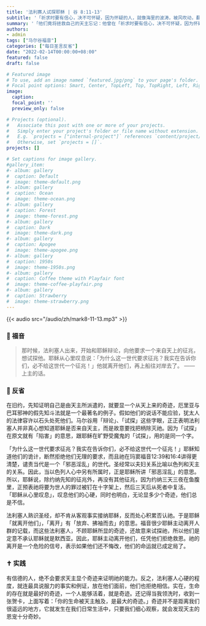 ```yaml
---
title: '法利赛人试探耶稣 | 谷 8:11-13'
subtitle: '「祈求时要有信心，决不可怀疑，因为怀疑的人，就像海里的波涛，被风吹动，翻腾不已。」（雅1:6）'
summary: '「他们竟将拯救自己的天主忘记：他曾在「祈求时要有信心，决不可怀疑，因为怀疑的人，就像海里的波涛，被风吹动，翻腾不已。」（雅1:6）'
authors:
- admin
tags: ["马尔谷福音"]
categories: ["每日圣言反省"]
date: "2022-02-14T00:00:00+08:00"
featured: false
draft: false

# Featured image
# To use, add an image named `featured.jpg/png` to your page's folder.
# Focal point options: Smart, Center, TopLeft, Top, TopRight, Left, Right, BottomLeft, Bottom, BottomRight
image:
  caption:
  focal_point: ''
  preview_only: false

# Projects (optional).
#   Associate this post with one or more of your projects.
#   Simply enter your project's folder or file name without extension.
#   E.g. `projects = ["internal-project"]` references `content/project/deep-learning/index.md`.
#   Otherwise, set `projects = []`.
projects: []

# Set captions for image gallery.
#gallery_item:
#- album: gallery
#  caption: Default
#  image: theme-default.png
#- album: gallery
#  caption: Ocean
#  image: theme-ocean.png
#- album: gallery
#  caption: Forest
#  image: theme-forest.png
#- album: gallery
#  caption: Dark
#  image: theme-dark.png
#- album: gallery
#  caption: Apogee
#  image: theme-apogee.png
#- album: gallery
#  caption: 1950s
#  image: theme-1950s.png
#- album: gallery
#  caption: Coffee theme with Playfair font
#  image: theme-coffee-playfair.png
#- album: gallery
#  caption: Strawberry
#  image: theme-strawberry.png
---
```


{{< audio src="/audio/zh/mark8-11-13.mp3" >}}

### :love_letter: 福音
> 那时候，法利塞人出来，开始和耶稣辩论，向他要求一个来自天上的征兆，想试探他。耶稣从心里叹息说：「为什么这一世代要求征兆？我实在告诉你们，必不给这世代一个征兆！」他就离开他们，再上船往对岸去了。 ——上主的话。

### :speech_balloon: 反省
在旧约，先知证明自己是由天主所派遣的，就要显一个从天上来的奇迹，厄里亚与巴耳邪神的假先知斗法就是一个最著名的例子。假如他们的说话不能应验，犹太人的法律容许以石头处死他们。马尔谷用「辩论」、「试探」这些字眼，正正表明法利塞人并非真心想知道耶稣是否来自天主，而是故意要找把柄除灭祂。因为「试探」在原文就有「陷害」的意思，跟耶稣在旷野受魔鬼的「试探」，用的是同一个字。

「为什么这一世代要求征兆？我实在告诉你们，必不给这世代一个征兆！」耶稣知道他们的诡计，断然拒绝他们无理的要求，而且祂在玛窦福音12:39和16:4讲得更清楚，谴责当代是一个「邪恶淫乱」的世代。圣经常以夫妇关系比喻以色列和天主的关系。因此，当以色列人心中另有所属时，正是耶稣所讲「邪恶淫乱」的意思。所以，耶稣说，除约纳先知的征兆外，再没有其他征兆，因为约纳三天三夜在鱼腹里，正预表祂将要为世人的罪过被钉在十字架上，然后三天后从死者中复活。 「耶稣从心里叹息」，叹息他们的心硬，同时也明白，无论显多少个奇迹，他们总是不信。

法利塞人熟识圣经，却不肯从客观事实接纳耶稣，反而处心积累否认祂。于是耶稣「就离开他们」，「离开」有「放弃、拂袖而去」的意思。福音很少耶稣主动离开人群的记载，而这些法利塞人，不顾耶稣所显的奇迹，还故意来试探祂，所以他们是定意不承认耶稣就是默西亚。因此，耶稣主动离开他们，任凭他们拒绝救恩。祂的离开是一个危险的信号，表示如果他们还不悔改，他们的命运就已成定局了。

### :latin_cross: 实践
有信德的人，绝不会要求天主显个奇迹来证明祂的能力。反之，法利塞人心硬的程度，就连最具说服力的事实和例证，放在他们面前，他们也拒绝相信。实在，生命的存在就是最好的奇迹，一个人能够活着，就是奇迹。还记得当我领洗时，收到一张贺卡，上面写着：「你的生命被天主触及，是最大的奇迹。」奇迹并不是距离我们很遥远的地方，它就发生在我们日常生活中，只要我们细心观察，就会发现天主的恩宠十分奇妙。
